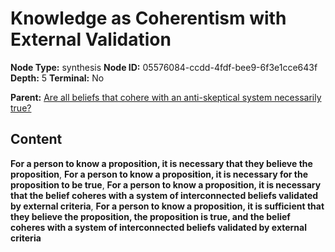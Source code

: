 # Knowledge as Coherentism with External Validation

**Node Type:** synthesis
**Node ID:** 05576084-ccdd-4fdf-bee9-6f3e1cce643f
**Depth:** 5
**Terminal:** No

**Parent:** [Are all beliefs that cohere with an anti-skeptical system necessarily true?](are-all-beliefs-that-cohere-with-an-anti-skeptical-system-necessarily-true-antithesis-66ddca83-36a0-4d7d-a83a-04987a6f3f22.md)

## Content

**For a person to know a proposition, it is necessary that they believe the proposition**, **For a person to know a proposition, it is necessary for the proposition to be true**, **For a person to know a proposition, it is necessary that the belief coheres with a system of interconnected beliefs validated by external criteria**, **For a person to know a proposition, it is sufficient that they believe the proposition, the proposition is true, and the belief coheres with a system of interconnected beliefs validated by external criteria**

